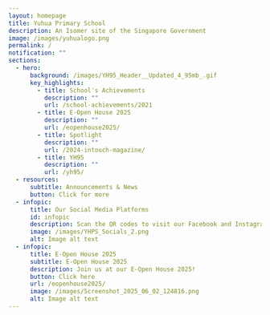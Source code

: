 ```yaml
---
layout: homepage
title: Yuhua Primary School
description: An Isomer site of the Singapore Government
image: /images/yuhualogo.png
permalink: /
notification: ""
sections:
  - hero:
      background: /images/YH95_Header__Updated_4_95mb_.gif
      key_highlights:
        - title: School's Achievements
          description: ""
          url: /school-achievements/2021
        - title: E-Open House 2025
          description: ""
          url: /eopenhouse2025/
        - title: Spotlight
          description: ""
          url: /2024-intouch-magazine/
        - title: YH95
          description: ""
          url: /yh95/
  - resources:
      subtitle: Announcements & News
      button: Click for more
  - infopic:
      title: Our Social Media Platforms
      id: infopic
      description: Scan the QR codes to visit our Facebook and Instagram pages!
      image: /images/YHPS_Socials_2.png
      alt: Image alt text
  - infopic:
      title: E-Open House 2025
      subtitle: E-Open House 2025
      description: Join us at our E-Open House 2025!
      button: Click here
      url: /eopenhouse2025/
      image: /images/Screenshot_2025_06_02_124816.png
      alt: Image alt text
---
```

